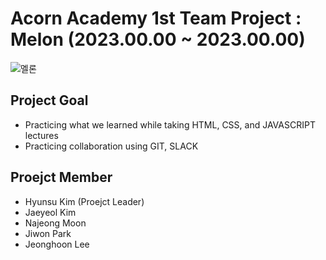 # Acorn Academy 1st Team Project : Melon (2023.00.00 ~ 2023.00.00)

![멜론](https://github.com/khs220507/AcornAcademy_TeamProejct_Melon/assets/129834692/754074e0-7aa0-482d-8dfc-393aaeec9b38)

## Project Goal
- Practicing what we learned while taking HTML, CSS, and JAVASCRIPT lectures
- Practicing collaboration using GIT, SLACK

## Proejct Member
- Hyunsu Kim (Proejct Leader)
- Jaeyeol Kim
- Najeong Moon
- Jiwon Park
- Jeonghoon Lee

